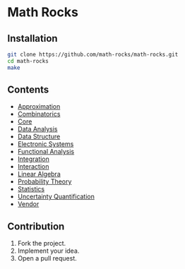 # Math Rocks

## Installation

```bash
git clone https://github.com/math-rocks/math-rocks.git
cd math-rocks
make
```

## Contents

* [Approximation](Approximation)
* [Combinatorics](Combinatorics)
* [Core](Core)
* [Data Analysis](DataAnalysis)
* [Data Structure](DataStructure)
* [Electronic Systems](ElectronicSystems)
* [Functional Analysis](FunctionalAnalysis)
* [Integration](Integration)
* [Interaction](Interaction)
* [Linear Algebra](LinearAlgebra)
* [Probability Theory](ProbabilityTheory)
* [Statistics](Statistics)
* [Uncertainty Quantification](UncertaintyQuantification)
* [Vendor](Vendor)

## Contribution

1. Fork the project.
2. Implement your idea.
3. Open a pull request.
